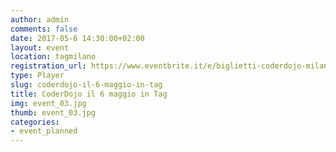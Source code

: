 ```yaml
---
author: admin
comments: false
date: 2017-05-6 14:30:00+02:00
layout: event
location: tagmilano
registration_url: https://www.eventbrite.it/e/biglietti-coderdojo-milano-tag-6-maggio-2017-34044282365
type: Player
slug: coderdojo-il-6-maggio-in-tag
title: CoderDojo il 6 maggio in Tag
img: event_03.jpg
thumb: event_03.jpg
categories:
- event_planned
---
```

